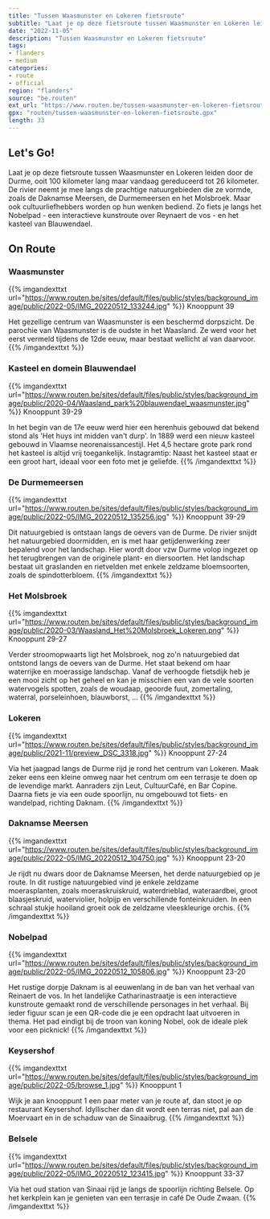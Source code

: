 ```yaml
---
title: "Tussen Waasmunster en Lokeren fietsroute"
subtitle: "Laat je op deze fietsroute tussen Waasmunster en Lokeren leiden door de Durme, ooit 100 kilometer lang maar vandaag gereduceerd tot 26 kilometer"
date: "2022-11-05"
description: "Tussen Waasmunster en Lokeren fietsroute"
tags:
- flanders
- medium
categories:
- route
- official
region: "flanders"
source: "be.routen"
ext_url: "https://www.routen.be/tussen-waasmunster-en-lokeren-fietsroute"
gpx: "routen/tussen-waasmunster-en-lokeren-fietsroute.gpx"
length: 33
---
```


## Let's Go!

Laat je op deze fietsroute tussen Waasmunster en Lokeren leiden door de Durme, ooit 100 kilometer lang maar vandaag gereduceerd tot 26 kilometer. De rivier neemt je mee langs de prachtige natuurgebieden die ze vormde, zoals de Daknamse Meersen, de Durmemeersen en het Molsbroek. Maar ook cultuurliefhebbers worden op hun wenken bediend. Zo fiets je langs het Nobelpad - een interactieve kunstroute over Reynaert de vos - en het kasteel van Blauwendael.

## On Route

### Waasmunster

{{% imgandexttxt url="https://www.routen.be/sites/default/files/public/styles/background_image/public/2022-05/IMG_20220512_133244.jpg" %}}
Knooppunt 39

Het gezellige centrum van Waasmunster is een beschermd dorpszicht. De parochie van Waasmunster is de oudste in het Waasland. Ze werd voor het eerst vermeld tijdens de 12de eeuw, maar bestaat wellicht al van daarvoor.
{{% /imgandexttxt %}}

### Kasteel en domein Blauwendael

{{% imgandexttxt url="https://www.routen.be/sites/default/files/public/styles/background_image/public/2020-04/Waasland_park%20blauwendael_waasmunster.jpg" %}}
Knooppunt 39-29

In het begin van de 17e eeuw werd hier een herenhuis gebouwd dat bekend stond als 'Het huys int midden van't durp'. In 1889 werd een nieuw kasteel gebouwd in Vlaamse neorenaissancestijl. Het 4,5 hectare grote park rond het kasteel is altijd vrij toegankelijk. Instagramtip: Naast het kasteel staat er een groot hart, ideaal voor een foto met je geliefde.
{{% /imgandexttxt %}}

### De Durmemeersen 

{{% imgandexttxt url="https://www.routen.be/sites/default/files/public/styles/background_image/public/2022-05/IMG_20220512_135256.jpg" %}}
Knooppunt 39-29

Dit natuurgebied is ontstaan langs de oevers van de Durme. De rivier snijdt het natuurgebied doormidden, en is met haar getijdenwerking zeer bepalend voor het landschap. Hier wordt door vzw Durme volop ingezet op het terugbrengen van de originele plant- en diersoorten. Het landschap bestaat uit graslanden en rietvelden met enkele zeldzame bloemsoorten, zoals de spindotterbloem.
{{% /imgandexttxt %}}

### Het Molsbroek

{{% imgandexttxt url="https://www.routen.be/sites/default/files/public/styles/background_image/public/2020-03/Waasland_Het%20Molsbroek_Lokeren.png" %}}
Knooppunt 29-27

Verder stroomopwaarts ligt het Molsbroek, nog zo'n natuurgebied dat ontstond langs de oevers van de Durme. Het staat bekend om haar waterrijke en moerassige landschap. Vanaf de verhoogde fietsdijk heb je een mooi zicht op het geheel en kan je misschien een van de vele soorten watervogels spotten, zoals de woudaap, geoorde fuut, zomertaling, waterral, porseleinhoen, blauwborst, ...
{{% /imgandexttxt %}}

### Lokeren

{{% imgandexttxt url="https://www.routen.be/sites/default/files/public/styles/background_image/public/2021-11/preview_DSC_3318.jpg" %}}
Knooppunt 27-24

Via het jaagpad langs de Durme rijd je rond het centrum van Lokeren. Maak zeker eens een kleine omweg naar het centrum om een terrasje te doen op de levendige markt. Aanraders zijn Leut, CultuurCafé, en Bar Copine. Daarna fiets je via een oude spoorlijn, nu omgebouwd tot fiets- en wandelpad, richting Daknam.
{{% /imgandexttxt %}}

### Daknamse Meersen

{{% imgandexttxt url="https://www.routen.be/sites/default/files/public/styles/background_image/public/2022-05/IMG_20220512_104750.jpg" %}}
Knooppunt 23-20

Je rijdt nu dwars door de Daknamse Meersen, het derde natuurgebied op je route. In dit rustige natuurgebied vind je enkele zeldzame moerasplanten, zoals moeraskruiskruid, waterdrieblad, wateraardbei, groot blaasjeskruid, waterviolier, holpijp en verschillende fonteinkruiden. In een schraal stukje hooiland groeit ook de zeldzame vleeskleurige orchis.
{{% /imgandexttxt %}}

### Nobelpad

{{% imgandexttxt url="https://www.routen.be/sites/default/files/public/styles/background_image/public/2022-05/IMG_20220512_105806.jpg" %}}
Knooppunt 23-20

Het rustige dorpje Daknam is al eeuwenlang in de ban van het verhaal van Reinaert de vos. In het landelijke Catharinastraatje is een interactieve kunstroute gemaakt rond de verschillende personages in het verhaal. Bij ieder figuur scan je een QR-code die je een opdracht laat uitvoeren in thema. Het pad eindigt bij de troon van koning Nobel, ook de ideale plek voor een picknick!
{{% /imgandexttxt %}}

### Keysershof

{{% imgandexttxt url="https://www.routen.be/sites/default/files/public/styles/background_image/public/2022-05/browse_1.jpg" %}}
Knooppunt 1

Wijk je aan knooppunt 1 een paar meter van je route af, dan stoot je op restaurant Keysershof. Idyllischer dan dit wordt een terras niet, pal aan de Moervaart en in de schaduw van de Sinaaibrug.
{{% /imgandexttxt %}}

### Belsele

{{% imgandexttxt url="https://www.routen.be/sites/default/files/public/styles/background_image/public/2022-05/IMG_20220512_123415.jpg" %}}
Knooppunt 33-37

Via het oud station van Sinaai rijd je langs de spoorlijn richting Belsele. Op het kerkplein kan je genieten van een terrasje in café De Oude Zwaan.
{{% /imgandexttxt %}}


